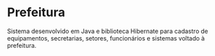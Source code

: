 # Prefeitura
Sistema desenvolvido em Java e biblioteca Hibernate para cadastro de equipamentos, secretarias, setores, funcionários e sistemas voltado à prefeitura.
